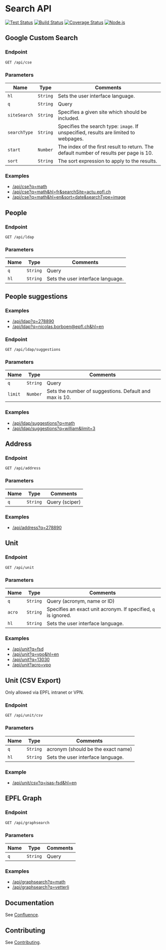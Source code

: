 # Search API

[![Test Status][github-actions-image-test]][github-actions-url]
[![Build Status][github-actions-image-build]][github-actions-url]
[![Coverage Status][codecov-image]][codecov-url]
[![Node.js](https://img.shields.io/badge/Node.js-20.x-3c873a.svg)][node20-url]

## Google Custom Search

### Endpoint

`GET /api/cse`

### Parameters

| Name         | Type     | Comments                                                                               |
| ------------ | -------- | -------------------------------------------------------------------------------------- |
| `hl`         | `String` | Sets the user interface language.                                                      |
| `q`          | `String` | Query                                                                                  |
| `siteSearch` | `String` | Specifies a given site which should be included.                                       |
| `searchType` | `String` | Specifies the search type: `image`. If unspecified, results are limited to webpages.   |
| `start`      | `Number` | The index of the first result to return. The default number of results per page is 10. |
| `sort`       | `String` | The sort expression to apply to the results.                                           |

### Examples

- [/api/cse?q=math][cse-1]
- [/api/cse?q=math&hl=fr&searchSite=actu.epfl.ch][cse-2]
- [/api/cse?q=math&hl=en&sort=date&searchType=image][cse-3]

## People

### Endpoint

`GET /api/ldap`

### Parameters

| Name | Type     | Comments                          |
| ---- | -------- | --------------------------------- |
| `q`  | `String` | Query                             |
| `hl` | `String` | Sets the user interface language. |

## People suggestions

### Examples

- [/api/ldap?q=278890][ldap-1]
- [/api/ldap?q=nicolas.borboen@epfl.ch&hl=en][ldap-2]

### Endpoint

`GET /api/ldap/suggestions`

### Parameters

| Name    | Type     | Comments                                               |
| ------- | -------- | ------------------------------------------------------ |
| `q`     | `String` | Query                                                  |
| `limit` | `Number` | Sets the number of suggestions. Default and max is 10. |

### Examples

- [/api/ldap/suggestions?q=math][ldap-suggestions-1]
- [/api/ldap/suggestions?q=william&limit=3][ldap-suggestions-2]

## Address

### Endpoint

`GET /api/address`

### Parameters

| Name | Type     | Comments       |
| ---- | -------- | -------------- |
| `q`  | `String` | Query (sciper) |

### Examples

- [/api/address?q=278890][address-1]

## Unit

### Endpoint

`GET /api/unit`

### Parameters

| Name   | Type     | Comments                                                       |
| ------ | -------- | -------------------------------------------------------------- |
| `q`    | `String` | Query (acronym, name or ID)                                    |
| `acro` | `String` | Specifies an exact unit acronym. If specified, `q` is ignored. |
| `hl`   | `String` | Sets the user interface language.                              |

### Examples

- [/api/unit?q=fsd][unit-1]
- [/api/unit?q=vpo&hl=en][unit-2]
- [/api/unit?q=13030][unit-3]
- [/api/unit?acro=vpo][unit-4]

## Unit (CSV Export)

Only allowed via EPFL intranet or VPN.

### Endpoint

`GET /api/unit/csv`

### Parameters

| Name | Type     | Comments                           |
| ---- | -------- | ---------------------------------- |
| `q`  | `String` | acronym (should be the exact name) |
| `hl` | `String` | Sets the user interface language.  |

### Example

- [/api/unit/csv?q=isas-fsd&hl=en][unit-csv-1]

## EPFL Graph

### Endpoint

`GET /api/graphsearch`

### Parameters

| Name | Type     | Comments |
| ---- | -------- | -------- |
| `q`  | `String` | Query    |

### Examples

- [/api/graphsearch?q=math][graphsearch-1]
- [/api/graphsearch?q=vetterli][graphsearch-2]

## Documentation

See [Confluence][confluence-url].

## Contributing

See [Contributing](CONTRIBUTING.md).

[github-actions-image-test]: https://github.com/epfl-si/search-api/workflows/Test/badge.svg?branch=main
[github-actions-image-build]: https://github.com/epfl-si/search-api/workflows/Build/badge.svg?branch=main
[github-actions-url]: https://github.com/epfl-si/search-api/actions
[codecov-image]: https://codecov.io/gh/epfl-si/search-api/branch/main/graph/badge.svg
[codecov-url]: https://codecov.io/gh/epfl-si/search-api
[confluence-url]: https://confluence.epfl.ch:8443/pages/viewpage.action?pageId=221185381
[node20-url]: https://nodejs.org/en/blog/announcements/v20-release-announce
[cse-1]: http://127.0.0.1:5555/api/cse?q=math
[cse-2]: http://127.0.0.1:5555/api/cse?q=math&hl=fr&searchSite=actu.epfl.ch
[cse-3]: http://127.0.0.1:5555/api/cse?q=math&hl=en&sort=date&searchType=image
[ldap-1]: http://127.0.0.1:5555/api/ldap?q=278890
[ldap-2]: http://127.0.0.1:5555/api/ldap?q=nicolas.borboen@epfl.ch&hl=en
[ldap-suggestions-1]: http://127.0.0.1:5555/api/ldap/suggestions?q=math
[ldap-suggestions-2]: http://127.0.0.1:5555/api/ldap/suggestions?q=william&limit=3
[unit-1]: http://127.0.0.1:5555/api/unit?q=fsd
[unit-2]: http://127.0.0.1:5555/api/unit?q=vpo&hl=en
[unit-3]: http://127.0.0.1:5555/api/unit?q=13030
[unit-4]: http://127.0.0.1:5555/api/unit?acro=vpo
[unit-csv-1]: http://127.0.0.1:5555/api/unit/csv?q=isas-fsd&hl=en
[graphsearch-1]: http://127.0.0.1:5555/api/graphsearch?q=math
[graphsearch-2]: http://127.0.0.1:5555/api/graphsearch?q=vetterli
[address-1]: http://127.0.0.1:5555/api/address?q=278890
